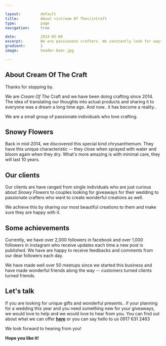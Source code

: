 ```yaml
---

layout:			default
title:  		About <i>Cream Of The</i>Craft
type:			page
navigation: 	true

date:   		2014-05-08
excerpt: 		We are passionate crafters. We constantly look for ways to express our passion. We look within the <i>deepest corners of our imagination</i> and channel them to our hands to come up with these beautiful works. We are <b>full of excitement</b> everytime an idea pops up. 
gradient: 		2
image: 			header-bear.jpg

---
```


## About Cream Of The Craft

Thanks for stopping by.

We are <i>Cream Of The</i> Craft and we have been doing crafting since 2014. The idea of translating our thoughts into actual products and sharing it to everyone was a dream a long time ago. And now.. it has become a reality..

We are a small group of passionate individuals who love crafting. 

## Snowy Flowers

Back in mid-2014, we discovered this special kind chrysanthemum. They have this unique characteristic -- they close when sprayed with water and bloom again when they dry. What's more amazing is with minimal care, they will last 10 years.

## Our clients

Our clients are have ranged from single individuals who are just curious about <i>Snowy Flowers</i> to couples looking for giveaways for their wedding to passionate crafters who want to create wonderful creations as well. 

We achieve this by sharing our most beautiful creations to them and make sure they are happy with it.

## Some achievements

Currently, we have over 2,000 followers in facebook and over 1,000 followers in instagram who receive updates each time a new post is published. We have are happy to receive feedbacks and comments from our dear followers each day.

We have made well over 50 meetups since we started this business and have made wonderful friends along the way -- customers turned clients turned friends.

## Let's talk

If you are looking for unique gifts and wonderful presents.. if your planning for a wedding this year and you need something new for your giveaways, we would love to help and we would love to hear from you. You can find out about what we can offer **[here](/made-with-love.html)** or you can say hello to us 0917 631 2463

We look forward to hearing from you!

**Hope you like it!**